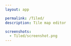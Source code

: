 ```yaml
---
layout: app

permalink: /Tiled/
description: Tile map editor

screenshots:
  - Tiled/screenshot.png
---
```

